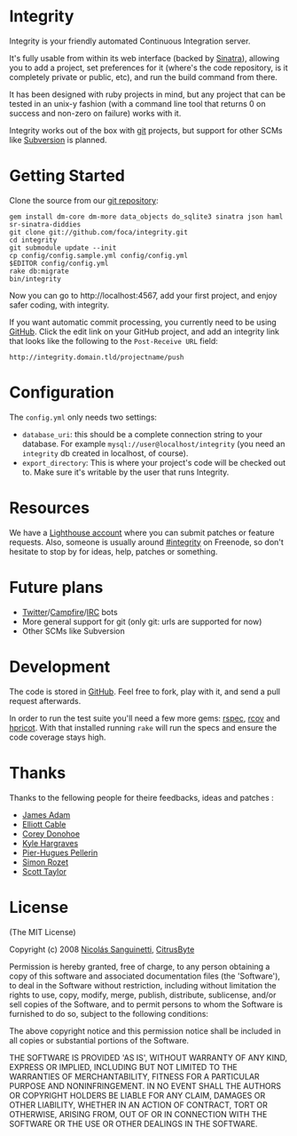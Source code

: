 Integrity
=========

Integrity is your friendly automated Continuous Integration server.

It's fully usable from within its web interface (backed by [Sinatra][]), 
allowing you to add a project, set preferences for it (where's the code 
repository, is it completely private or public, etc), and run the build command
from there.

It has been designed with ruby projects in mind, but any project that can be
tested in an unix-y fashion (with a command line tool that returns 0 on success
and non-zero on failure) works with it.

Integrity works out of the box with [git][] projects, but support for other 
SCMs like [Subversion][svn] is planned.

Getting Started
===============

Clone the source from our [git repository][repo]:

    gem install dm-core dm-more data_objects do_sqlite3 sinatra json haml sr-sinatra-diddies
    git clone git://github.com/foca/integrity.git
    cd integrity
    git submodule update --init
    cp config/config.sample.yml config/config.yml
    $EDITOR config/config.yml
    rake db:migrate
    bin/integrity

Now you can go to http://localhost:4567, add your first project, and enjoy
safer coding, with integrity.

If you want automatic commit processing, you currently need to be using
[GitHub][]. Click the edit link on your GitHub project, and add an integrity
link that looks like the following to the `Post-Receive URL` field:

    http://integrity.domain.tld/projectname/push

Configuration
=============

The `config.yml` only needs two settings:

* `database_uri`: this should be a complete connection string to your database.
  For example `mysql://user@localhost/integrity` (you need an `integrity` db
  created in localhost, of course).
* `export_directory`: This is where your project's code will be checked out to.
  Make sure it's writable by the user that runs Integrity.

Resources
========

We have a [Lighthouse account][lighthouse] where you can submit patches or
feature requests. Also, someone is usually around [#integrity][irc-channel] on
Freenode, so don't hesitate to stop by for ideas, help, patches or something.

Future plans
============

* [Twitter][]/[Campfire][]/[IRC][] bots
* More general support for git (only git: urls are supported for now)
* Other SCMs like Subversion

Development
===========

The code is stored in [GitHub][repo]. Feel free to fork, play with it, and send
a pull request afterwards. 

In order to run the test suite you'll need a few more gems: [rspec][], [rcov][]
and [hpricot][]. With that installed running `rake` will run the specs and
ensure the code coverage stays high.

Thanks
======

Thanks to the fellowing people for theire feedbacks, ideas and patches :

* [James Adam][james]
* [Elliott Cable][ec]
* [Corey Donohoe][atmos]
* [Kyle Hargraves][kyle]
* [Pier-Hugues Pellerin][ph]
* [Simon Rozet][sr]
* [Scott Taylor][scott]

[james]: http://github.com/lazyatom
[ec]: http://github.com/elliotcabble
[atmos]: http://github.com/atmos
[kyle]: http://github.com/pd
[ph]: http://github.com/ph
[sr]: http://purl.org/net/sr/
[scott]: http://github.com/smtlaissezfaire

License
=======

(The MIT License)

Copyright (c) 2008 [Nicolás Sanguinetti][foca], [CitrusByte][]

Permission is hereby granted, free of charge, to any person obtaining
a copy of this software and associated documentation files (the
'Software'), to deal in the Software without restriction, including
without limitation the rights to use, copy, modify, merge, publish,
distribute, sublicense, and/or sell copies of the Software, and to
permit persons to whom the Software is furnished to do so, subject to
the following conditions:

The above copyright notice and this permission notice shall be
included in all copies or substantial portions of the Software.

THE SOFTWARE IS PROVIDED 'AS IS', WITHOUT WARRANTY OF ANY KIND,
EXPRESS OR IMPLIED, INCLUDING BUT NOT LIMITED TO THE WARRANTIES OF
MERCHANTABILITY, FITNESS FOR A PARTICULAR PURPOSE AND NONINFRINGEMENT.
IN NO EVENT SHALL THE AUTHORS OR COPYRIGHT HOLDERS BE LIABLE FOR ANY
CLAIM, DAMAGES OR OTHER LIABILITY, WHETHER IN AN ACTION OF CONTRACT,
TORT OR OTHERWISE, ARISING FROM, OUT OF OR IN CONNECTION WITH THE
SOFTWARE OR THE USE OR OTHER DEALINGS IN THE SOFTWARE.

[Sinatra]: http://sinatrarb.com
[git]: http://git.or.cz
[svn]: http://subversion.tigris.org
[Twitter]: http://twitter.com
[Campfire]: http://campfirenow.com
[IRC]: http://wikipedia.org/wiki/IRC
[CitrusByte]: http://citrusbyte.com
[GitHub]: http://github.com

[rspec]: http://rspec.info
[rcov]: http://eigenclass.org/hiki.rb?rcov
[hpricot]: http://code.whytheluckystiff.net/hpricot

[repo]: http://github.com/foca/integrity
[lighthouse]: http://integrity.lighthouseapp.com/projects/14308-integrity
[irc-channel]: irc://irc.freenode.net/integrity

[sr]: http://atonie.org/
[foca]: http://nicolassanguinetti.info/
